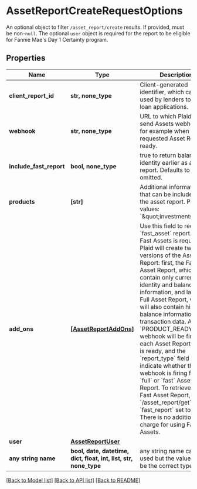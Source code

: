 # AssetReportCreateRequestOptions

An optional object to filter `/asset_report/create` results. If provided, must be non-`null`. The optional `user` object is required for the report to be eligible for Fannie Mae's Day 1 Certainty program.

## Properties
Name | Type | Description | Notes
------------ | ------------- | ------------- | -------------
**client_report_id** | **str, none_type** | Client-generated identifier, which can be used by lenders to track loan applications. | [optional] 
**webhook** | **str, none_type** | URL to which Plaid will send Assets webhooks, for example when the requested Asset Report is ready. | [optional] 
**include_fast_report** | **bool, none_type** | true to return balance and identity earlier as a fast report. Defaults to false if omitted. | [optional] 
**products** | **[str]** | Additional information that can be included in the asset report. Possible values: &#x60;\&quot;investments\&quot;&#x60; | [optional] 
**add_ons** | [**[AssetReportAddOns]**](AssetReportAddOns.md) | Use this field to request a &#x60;fast_asset&#x60; report. When Fast Assets is requested, Plaid will create two versions of the Asset Report: first, the Fast Asset Report, which will contain only current identity and balance information, and later, the Full Asset Report, which will also contain historical balance information and transaction data. A &#x60;PRODUCT_READY&#x60; webhook will be fired for each Asset Report when it is ready, and the &#x60;report_type&#x60; field will indicate whether the webhook is firing for the &#x60;full&#x60; or &#x60;fast&#x60; Asset Report. To retrieve the Fast Asset Report, call &#x60;/asset_report/get&#x60; with &#x60;fast_report&#x60; set to &#x60;true&#x60;. There is no additional charge for using Fast Assets. | [optional] 
**user** | [**AssetReportUser**](AssetReportUser.md) |  | [optional] 
**any string name** | **bool, date, datetime, dict, float, int, list, str, none_type** | any string name can be used but the value must be the correct type | [optional]

[[Back to Model list]](../README.md#documentation-for-models) [[Back to API list]](../README.md#documentation-for-api-endpoints) [[Back to README]](../README.md)


